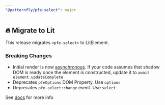 ```yaml
---
"@patternfly/pfe-select": major
---
```


## 🔥 Migrate to Lit

This release migrates `<pfe-select>` to LitElement.

### Breaking Changes
- Initial render is now [asynchronous](https://lit.dev/docs/components/lifecycle/#reactive-update-cycle).
  If your code assumes that shadow DOM is ready once the element is constructed, update it to `await element.updateComplete`
- Deprecates `pfeOptions` DOM Property. Use `options`
- Deprecates `pfe-select:change` event. Use `select`

See [docs](https://patternflyelements.org/components/select/) for more info
